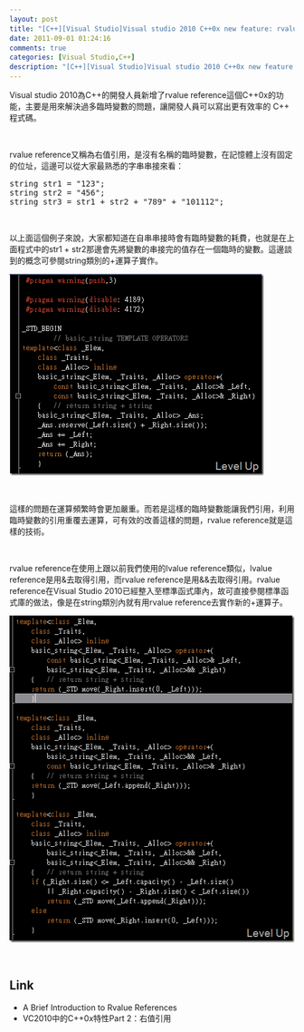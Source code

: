 ```yaml
---
layout: post
title: "[C++][Visual Studio]Visual studio 2010 C++0x new feature: rvalue reference"
date: 2011-09-01 01:24:16
comments: true
categories: [Visual Studio,C++]
description: "[C++][Visual Studio]Visual studio 2010 C++0x new feature: rvalue reference"
---
```

<p>
	Visual studio 2010為C++的開發人員新增了rvalue reference這個C++0x的功能，主要是用來解決過多臨時變數的問題，讓開發人員可以寫出更有效率的 C++ 程式碼。</p>
<p>
	 </p>
<p>
	rvalue reference又稱為右值引用，是沒有名稱的臨時變數，在記憶體上沒有固定的位址，這邊可以從大家最熟悉的字串串接來看：</p>
<div class="wlWriterSmartContent" id="scid:812469c5-0cb0-4c63-8c15-c81123a09de7:2af8ca5e-f848-4add-97ef-bae9156a586e" style="padding-bottom: 0px; margin: 0px; padding-left: 0px; padding-right: 0px; display: inline; float: none; padding-top: 0px">
	<pre class="c" name="code">
string str1 = "123";
string str2 = "456";
string str3 = str1 + str2 + "789" + "101112";</pre>
</div>
<p>
	 </p>
<p>
	以上面這個例子來說，大家都知道在自串串接時會有臨時變數的耗費，也就是在上面程式中的str1 + str2那邊會先將變數的串接完的值存在一個臨時的變數。這邊談到的概念可參閱string類別的+運算子實作。</p>
<p>
	<img alt="image" border="0" height="356" src="\images\posts\34975\image_thumb.png" style="border-bottom: 0px; border-left: 0px; border-top: 0px; border-right: 0px" width="450" /></p>
<p>
	 </p>
<p>
	這樣的問題在運算頻繁時會更加嚴重。而若是這樣的臨時變數能讓我們引用，利用臨時變數的引用重覆去運算，可有效的改善這樣的問題，rvalue reference就是這樣的技術。</p>
<p>
	 </p>
<p>
	rvalue reference在使用上跟以前我們使用的lvalue reference類似，lvalue reference是用&amp;去取得引用，而rvalue reference是用&amp;&amp;去取得引用。rvalue reference在Visual Studio 2010已經整入至標準函式庫內，故可直接參閱標準函式庫的做法，像是在string類別內就有用rvalue reference去實作新的+運算子。</p>
<p>
	<img alt="image" border="0" height="577" src="\images\posts\34975\image_thumb_1.png" style="border-bottom: 0px; border-left: 0px; border-top: 0px; border-right: 0px" width="512" /></p>
<p>
	 </p>
<h2>
	Link</h2>
<ul>
	<li>
		A Brief Introduction to Rvalue References</li>
	<li>
		VC2010中的C++0x特性Part 2：右值引用</li>
</ul>
